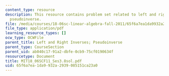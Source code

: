 ```yaml
---
content_type: resource
description: This resource contains problem set related to left and right inverses;
  pseudoinverse.
file: /media/courses/18-06sc-linear-algebra-fall-2011/65f6a7ea1da9932a2939085151ca23a0_MIT18_06SCF11_Ses3.8sol.pdf
file_type: application/pdf
learning_resource_types: []
ocw_type: OCWFile
parent_title: Left and Right Inverses; Pseudoinverse
parent_type: CourseSection
parent_uid: ab040c17-91a2-dbfe-0cb9-75cf0190634f
resourcetype: Document
title: MIT18_06SCF11_Ses3.8sol.pdf
uid: 65f6a7ea-1da9-932a-2939-085151ca23a0
---
```

